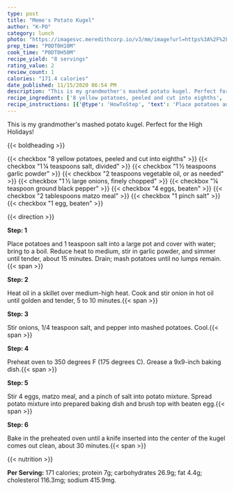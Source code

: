 ```yaml
---
type: post
title: "Meme's Potato Kugel"
author: "K-PO"
category: lunch
photo: "https://imagesvc.meredithcorp.io/v3/mm/image?url=https%3A%2F%2Fimages.media-allrecipes.com%2Fuserphotos%2F1054592.jpg"
prep_time: "P0DT0H10M"
cook_time: "P0DT0H50M"
recipe_yield: "8 servings"
rating_value: 2
review_count: 1
calories: "171.4 calories"
date_published: 11/15/2020 06:54 PM
description: "This is my grandmother's mashed potato kugel. Perfect for the High Holidays!"
recipe_ingredient: ['8 yellow potatoes, peeled and cut into eighths', '1\u2009¼ teaspoons salt, divided', '1\u2009½ teaspoons garlic powder', '2 teaspoons vegetable oil, or as needed', '1\u2009½ large onions, finely chopped', '¼ teaspoon ground black pepper', '4 eggs, beaten', '2 tablespoons matzo meal', '1 pinch salt', '1 egg, beaten']
recipe_instructions: [{'@type': 'HowToStep', 'text': 'Place potatoes and 1 teaspoon salt into a large pot and cover with water; bring to a boil. Reduce heat to medium, stir in garlic powder, and simmer until tender, about 15 minutes. Drain; mash potatoes until no lumps remain.\n'}, {'@type': 'HowToStep', 'text': 'Heat oil in a skillet over medium-high heat. Cook and stir onion in hot oil until golden and tender, 5 to 10 minutes.\n'}, {'@type': 'HowToStep', 'text': 'Stir onions, 1/4 teaspoon salt, and pepper into mashed potatoes. Cool.\n'}, {'@type': 'HowToStep', 'text': 'Preheat oven to 350 degrees F (175 degrees C). Grease a 9x9-inch baking dish.\n'}, {'@type': 'HowToStep', 'text': 'Stir 4 eggs, matzo meal, and a pinch of salt into potato mixture. Spread potato mixture into prepared baking dish and brush top with beaten egg.\n'}, {'@type': 'HowToStep', 'text': 'Bake in the preheated oven until a knife inserted into the center of the kugel comes out clean, about 30 minutes.\n'}]
---
```


This is my grandmother's mashed potato kugel. Perfect for the High Holidays! 

{{< boldheading >}}

{{< checkbox "8  yellow potatoes, peeled and cut into eighths" >}}
{{< checkbox "1 ¼ teaspoons salt, divided" >}}
{{< checkbox "1 ½ teaspoons garlic powder" >}}
{{< checkbox "2 teaspoons vegetable oil, or as needed" >}}
{{< checkbox "1 ½ large onions, finely chopped" >}}
{{< checkbox "¼ teaspoon ground black pepper" >}}
{{< checkbox "4  eggs, beaten" >}}
{{< checkbox "2 tablespoons matzo meal" >}}
{{< checkbox "1 pinch salt" >}}
{{< checkbox "1  egg, beaten" >}}


{{< direction >}}

**Step: 1**

Place potatoes and 1 teaspoon salt into a large pot and cover with water; bring to a boil. Reduce heat to medium, stir in garlic powder, and simmer until tender, about 15 minutes. Drain; mash potatoes until no lumps remain.{{< span >}}

**Step: 2**

Heat oil in a skillet over medium-high heat. Cook and stir onion in hot oil until golden and tender, 5 to 10 minutes.{{< span >}}

**Step: 3**

Stir onions, 1/4 teaspoon salt, and pepper into mashed potatoes. Cool.{{< span >}}

**Step: 4**

Preheat oven to 350 degrees F (175 degrees C). Grease a 9x9-inch baking dish.{{< span >}}

**Step: 5**

Stir 4 eggs, matzo meal, and a pinch of salt into potato mixture. Spread potato mixture into prepared baking dish and brush top with beaten egg.{{< span >}}

**Step: 6**

Bake in the preheated oven until a knife inserted into the center of the kugel comes out clean, about 30 minutes.{{< span >}}

{{< nutrition >}}

**Per Serving:** 171 calories; protein 7g; carbohydrates 26.9g; fat 4.4g; cholesterol 116.3mg; sodium 415.9mg.